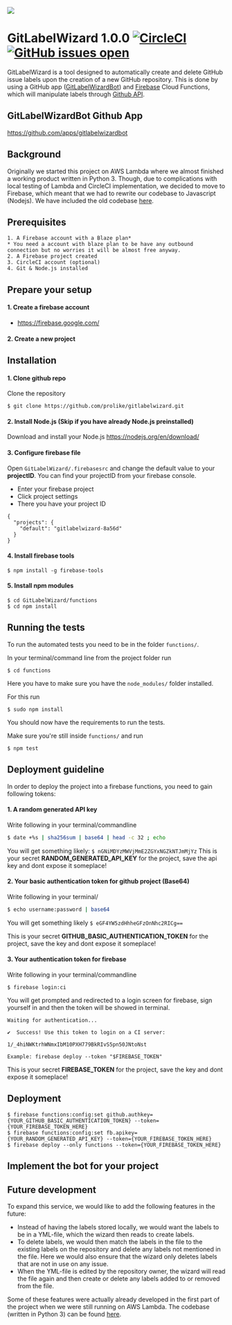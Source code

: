![](https://i.gyazo.com/0839e2c4186caee4f3ba67227bf2f5ea.png)


# GitLabelWizard 1.0.0 [![CircleCI](https://circleci.com/gh/prolike/GitLabelWizard/tree/master.svg?style=svg)](https://circleci.com/gh/prolike/GitLabelWizard/tree/master) [![GitHub issues open](https://img.shields.io/github/issues/Prolike/gitlabelwizard.svg?maxAge=2592000)](https://github.com/prolike/GitLabelWizard/issues)

GitLabelWizard is a tool designed to automatically create and delete GitHub issue labels upon the creation of a new GitHub repository. This is done by using a GitHub app ([GitLabelWizardBot](https://github.com/apps/gitlabelwizardbot)) and [Firebase](https://firebase.google.com/docs/functions/) Cloud Functions, which will manipulate labels through [Github API](https://developer.github.com/v3/issues/labels/).

## GitLabelWizardBot Github App
https://github.com/apps/gitlabelwizardbot

## Background
Originally we started this project on AWS Lambda where we almost finished a working product written in Python 3. Though, due to complications with local testing of Lambda and CircleCI implementation, we decided to move to Firebase, which meant that we had to rewrite our codebase to Javascript (Nodejs). We have included the old codebase [here](https://github.com/prolike/GitLabelWizard/tree/master/backup).

## Prerequisites
```
1. A Firebase account with a Blaze plan* 
* You need a account with blaze plan to be have any outbound connection but no worries it will be almost free anyway.
2. A Firebase project created
3. CircleCI account (optional)
4. Git & Node.js installed
``` 
## Prepare your setup

#### 1. Create a firebase account
- https://firebase.google.com/

#### 2. Create a new project



## Installation

#### 1. Clone github repo

Clone the repository
```
$ git clone https://github.com/prolike/gitlabelwizard.git
```

#### 2. Install Node.js (Skip if you have already Node.js preinstalled)

Download and install your Node.js
https://nodejs.org/en/download/

#### 3. Configure firebase file

Open `GitLabelWizard/.firebasesrc` and change the default value to your **projectID**.
You can find your projectID from your firebase console.
- Enter your firebase project
- Click project settings
- There you have your project ID

```
{
  "projects": {
    "default": "gitlabelwizard-8a56d"
  }
}

```


#### 4. Install firebase tools

```
$ npm install -g firebase-tools
```

#### 5. Install npm modules


```
$ cd GitLabelWizard/functions
$ cd npm install
```


## Running the tests
To run the automated tests you need to be in the folder `functions/`.

In your terminal/command line from the project folder run
```
$ cd functions
```
Here you have to make sure you have the `node_modules/` folder installed.

For this run
```
$ sudo npm install
```
You should now have the requirements to run the tests.

Make sure you're still inside `functions/` and run
```
$ npm test
```


## Deployment guideline 

In order to deploy the project into a firebase functions, you need to gain following tokens:
#### 1. A random generated API key
Write following in your terminal/commandline
```bash
$ date +%s | sha256sum | base64 | head -c 32 ; echo 
```
You will get something likely: 
`$ nGNiMDYzMWVjMmE2ZGYxNGZkNTJmMjYz`
This is your secret **RANDOM_GENERATED_API_KEY** for the project, save the api key and dont expose it someplace!
#### 2. Your basic authentication token for github project (Base64)
Write following in your terminal/

```bash
$ echo username:password | base64
```

You will get something likely
`$ eGF4YW5zdHhheGFzOnNhc2RICg==`

This is your secret **GITHUB_BASIC_AUTHENTICATION_TOKEN** for the project, save the key and dont expose it someplace!

#### 3. Your authentication token for firebase

Write following in your terminal/commandline

```
$ firebase login:ci
```

You will get prompted and redirected to a login screen for firebase, sign yourself in and then the token will be showed in terminal.

```
Waiting for authentication...

✔  Success! Use this token to login on a CI server:

1/_4hiNWKtrhWNmxIbM10PXH779BkRIvS5pn50JNtoNst

Example: firebase deploy --token "$FIREBASE_TOKEN"
```

This is your secret **FIREBASE_TOKEN** for the project, save the key and dont expose it someplace!

## Deployment

```
$ firebase functions:config:set github.authkey={YOUR_GITHUB_BASIC_AUTHENTICATION_TOKEN} --token={YOUR_FIREBASE_TOKEN_HERE}
$ firebase functions:config:set fb.apikey={YOUR_RANDOM_GENERATED_API_KEY} --token={YOUR_FIREBASE_TOKEN_HERE}
$ firebase deploy --only functions --token={YOUR_FIREBASE_TOKEN_HERE}
```

## Implement the bot for your project



## Future development
To expand this service, we would like to add the following features in the future:
- Instead of having the labels stored locally, we would want the labels to be in a YML-file, which the wizard then reads to create labels.
- To delete labels, we would then match the labels in the file to the existing labels on the repository and delete any labels not mentioned in the file. Here we would also ensure that the wizard only deletes labels that are not in use on any issue.
- When the YML-file is edited by the repository owner, the wizard will read the file again and then create or delete any labels added to or removed from the file.

Some of these features were actually already developed in the first part of the project when we were still running on AWS Lambda. The codebase (written in Python 3) can be found [here](https://github.com/prolike/GitLabelWizard/tree/master/backup).
